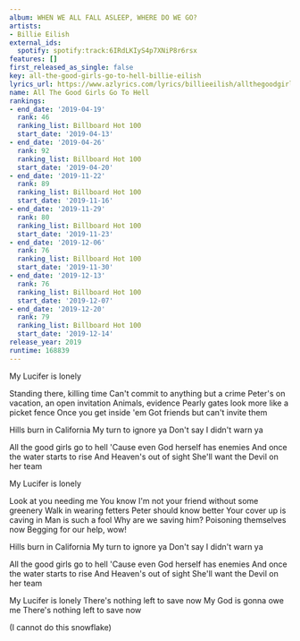 ```yaml
---
album: WHEN WE ALL FALL ASLEEP, WHERE DO WE GO?
artists:
- Billie Eilish
external_ids:
  spotify: spotify:track:6IRdLKIyS4p7XNiP8r6rsx
features: []
first_released_as_single: false
key: all-the-good-girls-go-to-hell-billie-eilish
lyrics_url: https://www.azlyrics.com/lyrics/billieeilish/allthegoodgirlsgotohell.html
name: All The Good Girls Go To Hell
rankings:
- end_date: '2019-04-19'
  rank: 46
  ranking_list: Billboard Hot 100
  start_date: '2019-04-13'
- end_date: '2019-04-26'
  rank: 92
  ranking_list: Billboard Hot 100
  start_date: '2019-04-20'
- end_date: '2019-11-22'
  rank: 89
  ranking_list: Billboard Hot 100
  start_date: '2019-11-16'
- end_date: '2019-11-29'
  rank: 80
  ranking_list: Billboard Hot 100
  start_date: '2019-11-23'
- end_date: '2019-12-06'
  rank: 76
  ranking_list: Billboard Hot 100
  start_date: '2019-11-30'
- end_date: '2019-12-13'
  rank: 76
  ranking_list: Billboard Hot 100
  start_date: '2019-12-07'
- end_date: '2019-12-20'
  rank: 79
  ranking_list: Billboard Hot 100
  start_date: '2019-12-14'
release_year: 2019
runtime: 168839
---
```

My Lucifer is lonely

Standing there, killing time
Can't commit to anything but a crime
Peter's on vacation, an open invitation
Animals, evidence
Pearly gates look more like a picket fence
Once you get inside 'em
Got friends but can't invite them

Hills burn in California
My turn to ignore ya
Don't say I didn't warn ya

All the good girls go to hell
'Cause even God herself has enemies
And once the water starts to rise
And Heaven's out of sight
She'll want the Devil on her team

My Lucifer is lonely

Look at you needing me
You know I'm not your friend without some greenery
Walk in wearing fetters
Peter should know better
Your cover up is caving in
Man is such a fool
Why are we saving him?
Poisoning themselves now
Begging for our help, wow!

Hills burn in California
My turn to ignore ya
Don't say I didn't warn ya

All the good girls go to hell
'Cause even God herself has enemies
And once the water starts to rise
And Heaven's out of sight
She'll want the Devil on her team

My Lucifer is lonely
There's nothing left to save now
My God is gonna owe me
There's nothing left to save now

(I cannot do this snowflake)
